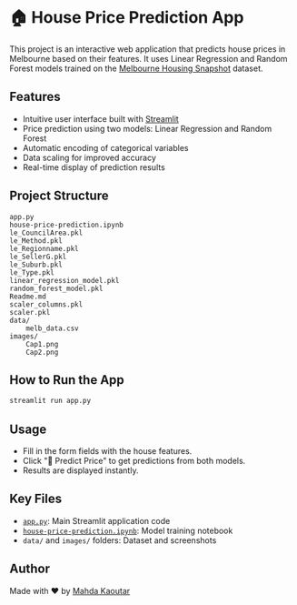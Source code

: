 # 🏠 House Price Prediction App

This project is an interactive web application that predicts house prices in Melbourne based on their features. It uses Linear Regression and Random Forest models trained on the [Melbourne Housing Snapshot](https://www.kaggle.com/datasets/dansbecker/melbourne-housing-snapshot) dataset.

## Features

- Intuitive user interface built with [Streamlit](https://streamlit.io/)
- Price prediction using two models: Linear Regression and Random Forest
- Automatic encoding of categorical variables
- Data scaling for improved accuracy
- Real-time display of prediction results

## Project Structure

```
app.py
house-price-prediction.ipynb
le_CouncilArea.pkl
le_Method.pkl
le_Regionname.pkl
le_SellerG.pkl
le_Suburb.pkl
le_Type.pkl
linear_regression_model.pkl
random_forest_model.pkl
Readme.md
scaler_columns.pkl
scaler.pkl
data/
    melb_data.csv
images/
    Cap1.png
    Cap2.png
```

## How to Run the App

```sh
streamlit run app.py
```

## Usage

- Fill in the form fields with the house features.
- Click "🎯 Predict Price" to get predictions from both models.
- Results are displayed instantly.

## Key Files

- [`app.py`](app.py): Main Streamlit application code
- [`house-price-prediction.ipynb`](house-price-prediction.ipynb): Model training notebook
- `data/` and `images/` folders: Dataset and screenshots

## Author

Made with ❤️ by [Mahda Kaoutar](https://github.com/KaoutarMD)

